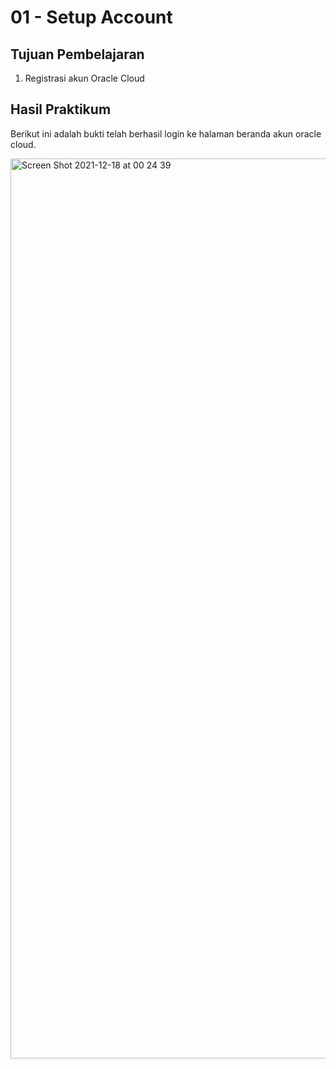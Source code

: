 # 01 - Setup Account

## Tujuan Pembelajaran

1. Registrasi akun Oracle Cloud

## Hasil Praktikum

Berikut ini adalah bukti telah berhasil login ke halaman beranda akun oracle cloud.



<img width="1440" alt="Screen Shot 2021-12-18 at 00 24 39" src="https://user-images.githubusercontent.com/60720642/146583770-4cb7cf89-b032-4884-afea-8ef576243627.png">

